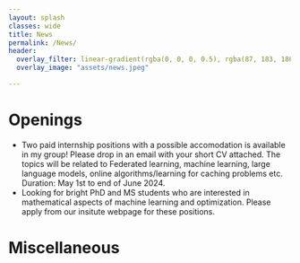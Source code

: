 ```yaml
---
layout: splash
classes: wide
title: News
permalink: /News/
header:
  overlay_filter: linear-gradient(rgba(0, 0, 0, 0.5), rgba(87, 183, 186, 0.5))
  overlay_image: "assets/news.jpeg"

---
```



# Openings
- Two paid internship positions with a possible accomodation is available in my group! Please drop in an email with your short CV attached. The topics will be related to Federated learning, machine learning, large language models, online algorithms/learning for caching problems etc. Duration: May 1st to end of June 2024.
- Looking for bright PhD and MS students who are interested in mathematical aspects of machine learning and optimization. Please apply from our insitute webpage for these positions.
&nbsp;

# Miscellaneous
